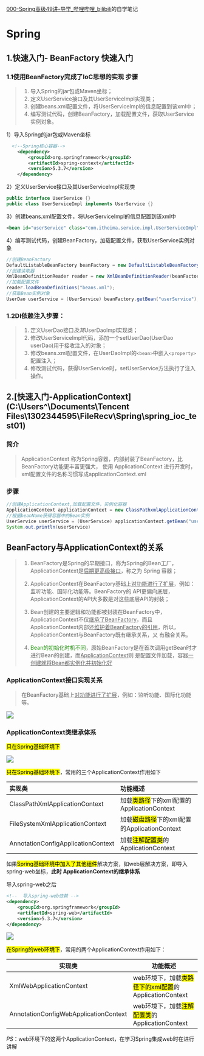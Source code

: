 [000-Spring高级49讲-导学_哔哩哔哩_bilibili](https://www.bilibili.com/video/BV1P44y1N7QG?p=1&vd_source=796ed40051b301bfa3a84ba357f4828c)的自学笔记

# Spring

## 1.快速入门- BeanFactory 快速入门

### 1.1使用BeanFactory完成了IoC思想的实现 步骤

>1. 导入Spring的jar包或Maven坐标；
>2. 定义UserService接口及其UserServiceImpl实现类；
>3. 创建beans.xml配置文件，将UserServiceImpl的信息配置到该xml中；
>4. 编写测试代码，创建BeanFactory，加载配置文件，获取UserService实例对象。

 1）导入Spring的jar包或Maven坐标

````xml
  <!--Spring核心容器-->
    <dependency>
        <groupId>org.springframework</groupId>
        <artifactId>spring-context</artifactId>
        <version>5.3.7</version>
    </dependency>
````

 2）定义UserService接口及其UserServiceImpl实现类

```java
public interface UserService {}
public class UserServiceImpl implements UserService {}
```

 3）创建beans.xml配置文件，将UserServiceImpl的信息配置到该xml中

```xml
<bean id="userService" class="com.itheima.service.impl.UserServiceImpl"></bean>
```

 4）编写测试代码，创建BeanFactory，加载配置文件，获取UserService实例对象

```java
//创建BeanFactory
DefaultListableBeanFactory beanFactory = new DefaultListableBeanFactory();
//创建读取器
XmlBeanDefinitionReader reader = new XmlBeanDefinitionReader(beanFactory);
//加载配置文件
reader.loadBeanDefinitions("beans.xml");
//获取Bean实例对象
UserDao userService = (UserService) beanFactory.getBean("userService");
```

### 1.2DI依赖注入步骤：

>1. 定义UserDao接口*及其*UserDaoImpl实现类；
>2. 修改UserServiceImpl代码，添加一个setUserDao(UserDao userDao)用于接收注入的对象；
>3. 修改beans.xml配置文件，在UserDaoImpl的`<bean>`中嵌入`<property>`配置注入；
>4. 修改测试代码，获得UserService时，setUserService方法执行了注入操作。

## 2.[快速入门-ApplicationContext](C:\Users\^\Documents\Tencent Files\1302344595\FileRecv\Spring\spring_ioc_test01)

### 简介

> ApplicationContext 称为Spring容器，内部封装了BeanFactory，比BeanFactory功能更丰富更强大，
> 使用 ApplicationContext 进行开发时，xml配置文件的名称习惯写成applicationContext.xml

### 步骤

```java
//创建ApplicationContext,加载配置文件，实例化容器
ApplicationContext applicationContext = new ClassPathxmlApplicationContext(“applicationContext.xml");
//根据beanName获得容器中的Bean实例
UserService userService = (UserService) applicationContext.getBean("userService");
System.out.println(userService)
```

##  BeanFactory与ApplicationContext的关系

> 1. BeanFactory是Spring的早期接口，称为Spring的Bean工厂，ApplicationContext是<u>后期更高级接口</u>，称之为 Spring 容器；
> 2. ApplicationContext在BeanFactory基础上<u>对功能进行了扩展</u>，例如：监听功能、国际化功能等。BeanFactory的 API更偏向底层，ApplicationContext的API大多数是对这些底层API的封装；
>
> 3. Bean创建的主要逻辑和功能都被封装在BeanFactory中，ApplicationContext不仅<u>继承了BeanFactory</u>，而且 ApplicationContext内部还<u>维护着BeanFactory的引用</u>，所以，ApplicationContext与BeanFactory既有继承关系，又 有融合关系。 
>
> 4. <font color='25, 94, 12'>Bean的初始化时机不同</font>，原始BeanFactory是在首次调用getBean时才进行Bean的创建，而<u>ApplicationContext</u>则 是配置文件加载，容器<u>一创建就将Bean都实例化并初始化好</u>

### ApplicationContext接口实现关系

> 在BeanFactory基础上<u>对功能进行了扩展</u>，例如：监听功能、国际化功能等。

<img src="C:\Users\^\Documents\aaa\markdowm笔记\MDImg\Spring\1.2.01.png" style="zoom:120%;"/>

### ApplicationContext类继承体系

<mark>只在Spring基础环境下</mark>

<img src="C:\Users\^\Documents\aaa\markdowm笔记\MDImg\Spring\1.2.02.png" style="zoom:120%;"/>

 <mark>只在Spring基础环境下</mark>，常用的三个ApplicationContext作用如下

| 实现类                             | 功能概述                                                 |
| :--------------------------------- | :------------------------------------------------------- |
| ClassPathXmlApplicationContext     | 加载<mark>类路径</mark>下的xml配置的ApplicationContext   |
| FileSystemXmlApplicationContext    | 加载<mark>磁盘路径</mark>下的xml配置的ApplicationContext |
| AnnotationConfigApplicationContext | 加载<mark>注解配置类</mark>的ApplicationContext          |

如果<mark>Spring基础环境中加入了其他组件</mark>解决方案，如web层解决方案，即导入spring-web坐标，**此时 ApplicationContext的继承体系**

导入spring-web之后

````xml
<!--  导入spring-web依赖 -->
<dependency>
	<groupId>org.springframework</groupId>
	<artifactId>spring-web</artifactId>
	<version>5.3.7</version>
</dependency>
````

<img src="C:\Users\^\Documents\aaa\markdowm笔记\MDImg\Spring\1.2.03.png" style="zoom:120%;"/>

<mark>在Spring的web环境下</mark>，常用的两个ApplicationContext作用如下：

| 实现类                                | 功能概述                                                     |
| ------------------------------------- | ------------------------------------------------------------ |
| XmlWebApplicationContext              | web环境下，加载<mark>类路径下的xml配置</mark>的ApplicationContext |
| AnnotationConfigWebApplicationContext | web环境下，加载<mark>注解配置类</mark>的ApplicationContext   |

*PS*：web环境下的这两个ApplicationContext，在学习Spring集成web时在进行讲解